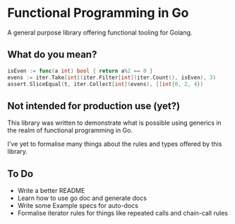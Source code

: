 # Functional Programming in Go

A general purpose library offering functional tooling for Golang.

## What do you mean?

```go
isEven := func(a int) bool { return a%2 == 0 }
evens := iter.Take[int[(iter.Filter[int](iter.Count(), isEven), 3)
assert.SliceEqual(t, iter.Collect[int](evens), []int{0, 2, 4})
```

## Not intended for production use (yet?)

This library was written to demonstrate what is possible using generics in the
realm of functional programming in Go.

I've yet to formalise many things about the rules and types offered by this
library.

## To Do

- Write a better README
- Learn how to use go doc and generate docs
- Write some Example specs for auto-docs
- Formalise iterator rules for things like repeated calls and chain-call rules